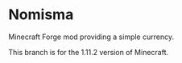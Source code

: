# Nomisma

Minecraft Forge mod providing a simple currency.

This branch is for the 1.11.2 version of Minecraft.
